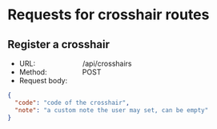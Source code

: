 # Requests for crosshair routes

## Register a crosshair

- URL: &nbsp;&nbsp;&nbsp;&nbsp;&nbsp;&nbsp;&nbsp;&nbsp;&nbsp;&nbsp;&nbsp;&nbsp;&nbsp;&nbsp;&nbsp;&nbsp;&nbsp;&nbsp;&nbsp;&nbsp;&nbsp;&nbsp;&nbsp;/api/crosshairs
- Method: &nbsp;&nbsp;&nbsp;&nbsp;&nbsp;&nbsp;&nbsp;&nbsp;&nbsp;&nbsp;&nbsp;&nbsp;&nbsp;&nbsp;&nbsp;&nbsp;&nbsp;POST
- Request body:

```json
{
  "code": "code of the crosshair",
  "note": "a custom note the user may set, can be empty"
}
```
